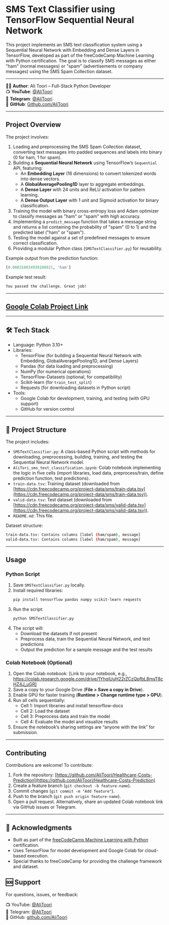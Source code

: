 # SMS Text Classifier using TensorFlow Sequential Neural Network

This project implements an SMS text classification system using a Sequential Neural Network with Embedding and Dense Layers in TensorFlow, developed as part of the freeCodeCamp Machine Learning with Python certification. The goal is to classify SMS messages as either "ham" (normal messages) or "spam" (advertisements or company messages) using the SMS Spam Collection dataset.

---

👨‍💻 **Author**: Ali Toori – Full-Stack Python Developer  
📺 **YouTube**: [@AliToori](https://youtube.com/@AliToori)  
💬 **Telegram**: [@AliToori](https://t.me/@AliToori)  
📂 **GitHub**: [Github.com/AliToori](https://github.com/AliToori)

---

## Project Overview
The project involves:
1. Loading and preprocessing the SMS Spam Collection dataset, converting text messages into padded sequences and labels into binary (0 for ham, 1 for spam).
2. Building a **Sequential Neural Network** using TensorFlow’s `Sequential` API, featuring:
   - An **Embedding Layer** (16 dimensions) to convert tokenized words into dense vectors.
   - A **GlobalAveragePooling1D** layer to aggregate embeddings.
   - A **Dense Layer** with 24 units and ReLU activation for pattern learning.
   - A **Dense Output Layer** with 1 unit and Sigmoid activation for binary classification.
3. Training the model with binary cross-entropy loss and Adam optimizer to classify messages as "ham" or "spam" with high accuracy.
4. Implementing a `predict_message` function that takes a message string and returns a list containing the probability of "spam" (0 to 1) and the predicted label ("ham" or "spam").
5. Testing the model against a set of predefined messages to ensure correct classification.
6. Providing a modular Python class (`SMSTextClassifier.py`) for reusability.

Example output from the prediction function:
```python
[0.008318834938108921, 'ham']
```

Example test result:
```bash
You passed the challenge. Great job!
```

---

## [Google Colab Project Link](https://colab.research.google.com/drive/1XF7scLFr_brcQARJEf5CiS3lxFcaSSrr#scrollTo=8RZOuS9LWQvv)

---

## 🛠 Tech Stack
* Language: Python 3.10+
* Libraries:
  * TensorFlow (for building a Sequential Neural Network with Embedding, GlobalAveragePooling1D, and Dense Layers)
  * Pandas (for data loading and preprocessing)
  * NumPy (for numerical operations)
  * TensorFlow-Datasets (optional, for compatibility)
  * Scikit-learn (for `train_test_split`)
  * Requests (for downloading datasets in Python script)
* Tools:
  * Google Colab for development, training, and testing (with GPU support)
  * GitHub for version control

---

## 📂 Project Structure
The project includes:
* `SMSTextClassifier.py`: A class-based Python script with methods for downloading, preprocessing, building, training, and testing the Sequential Neural Network model.
* `AliTori_sms_text_classification.ipynb`: Colab notebook implementing the logic in five cells (import libraries, load data, preprocess/train, define prediction function, test predictions).
* `train-data.tsv`: Training dataset (downloaded from [https://cdn.freecodecamp.org/project-data/sms/train-data.tsv](https://cdn.freecodecamp.org/project-data/sms/train-data.tsv)).
* `valid-data.tsv`: Test dataset (downloaded from [https://cdn.freecodecamp.org/project-data/sms/valid-data.tsv](https://cdn.freecodecamp.org/project-data/sms/valid-data.tsv)).
* `README.md`: This file.

Dataset structure:
```bash
train-data.tsv: Contains columns [label (ham/spam), message]
valid-data.tsv: Contains columns [label (ham/spam), message]
```

---

## Usage
### Python Script
1. Save `SMSTextClassifier.py` locally.
2. Install required libraries:
   ```bash
   pip install tensorflow pandas numpy scikit-learn requests
   ```
3. Run the script:
   ```bash
   python SMSTextClassifier.py
   ```
4. The script will:
   - Download the datasets if not present
   - Preprocess data, train the Sequential Neural Network, and test predictions
   - Output the prediction for a sample message and the test results

### Colab Notebook (Optional)
1. Open the Colab notebook: [Link to your notebook, e.g., https://colab.research.google.com/drive/1YhqiUuH22rZCzQpfbL8msT8cHZ4J_uGR]
2. Save a copy to your Google Drive (**File > Save a copy in Drive**).
3. Enable GPU for faster training (**Runtime > Change runtime type > GPU**).
4. Run all cells sequentially:
   - Cell 1: Import libraries and install tensorflow-docs
   - Cell 2: Load the dataset
   - Cell 3: Preprocess data and train the model
   - Cell 4: Evaluate the model and visualize results
5. Ensure the notebook’s sharing settings are “anyone with the link” for submission.

---

## Contributing
Contributions are welcome! To contribute:
1. Fork the repository: [https://github.com/AliToori/Healthcare-Costs-Prediction](https://github.com/AliToori/Healthcare-Costs-Prediction)
2. Create a feature branch (`git checkout -b feature-name`).
3. Commit changes (`git commit -m "Add feature"`).
4. Push to the branch (`git push origin feature-name`).
5. Open a pull request.
Alternatively, share an updated Colab notebook link via GitHub issues or Telegram.

---

## 🙏 Acknowledgments
- Built as part of the [freeCodeCamp Machine Learning with Python](https://www.freecodecamp.org/learn/machine-learning-with-python) certification.
- Uses TensorFlow for model development and Google Colab for cloud-based execution.
- Special thanks to freeCodeCamp for providing the challenge framework and dataset.

## 🆘 Support
For questions, issues, or feedback:  

📺 YouTube: [@AliToori](https://youtube.com/@AliToori)  
💬 Telegram: [@AliToori](https://t.me/@AliToori)  
📂 GitHub: [github.com/AliToori](https://github.com/AliToori)